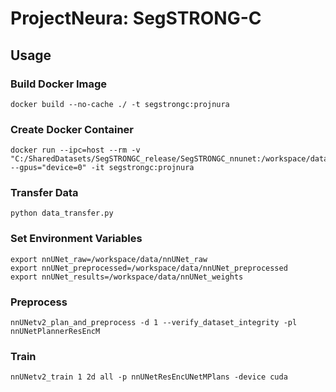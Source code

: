 # ProjectNeura: SegSTRONG-C

## Usage

### Build Docker Image

```shell
docker build --no-cache ./ -t segstrongc:projnura
```

### Create Docker Container

```shell
docker run --ipc=host --rm -v "C:/SharedDatasets/SegSTRONGC_release/SegSTRONGC_nnunet:/workspace/data" --gpus="device=0" -it segstrongc:projnura
```

### Transfer Data

```shell
python data_transfer.py
```

### Set Environment Variables

```shell
export nnUNet_raw=/workspace/data/nnUNet_raw
export nnUNet_preprocessed=/workspace/data/nnUNet_preprocessed
export nnUNet_results=/workspace/data/nnUNet_weights
```

### Preprocess

```shell
nnUNetv2_plan_and_preprocess -d 1 --verify_dataset_integrity -pl nnUNetPlannerResEncM
```

### Train

```shell
nnUNetv2_train 1 2d all -p nnUNetResEncUNetMPlans -device cuda
```
